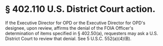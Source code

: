 # § 402.110   U.S. District Court action.

If the Executive Director for OPD or the Executive Director for OPD's designee, upon review, affirms the denial of the FOIA Officer's determination of items specified in § 402.50(a), requesters may ask a U.S. District Court to review that denial. See 5 U.S.C. 552(a)(4)(B).







